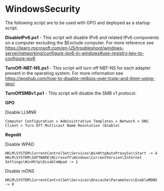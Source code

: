 # WindowsSecurity

The following script are to be used with GPO and deployed as a startup script.

**DisableIPv6.ps1** - This script will disable IPv6 and related IPv6 components on a computer excluding the $Exclude computer. For more reference see https://learn.microsoft.com/en-US/troubleshoot/windows-server/networking/configure-ipv6-in-windows#use-registry-key-to-configure-ipv6

**TurnOff-NBT-NS.ps1** - This script will turn off NBT-NS for each adapter present in the operating system. For more information see https://woshub.com/how-to-disable-netbios-over-tcpip-and-llmnr-using-gpo/

**TurnOffSMBv1.ps1** - This script will disable the SMB v1 protocol.

 **GPO**
 
 Disable LLMNR
 
    Computer Configuration > Administrative Templates > Network > DNS Client > Turn Off Multicast Name Resolution (Enable)

 **Regedit**
 
  Disable WPAD
 
    HKLM\SYSTEM\CurrentControlSet\Services\WinHttpAutoProxySvc\Start -> 4
    HKLM\SYSTEM\SOFTWARE\Microsoft\Windows\CurrentVersion\Internet Settings\WinHttp\DisableWpad -> 1

  Disable mDNS
  
    HKLM\SYSTEM\CurrentControlSet\Services\Dnscache\Parameters\EnableMDNS -> 0
